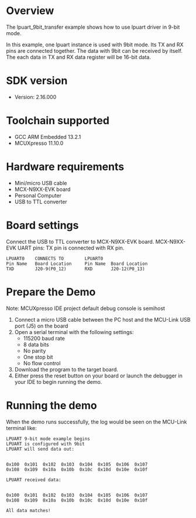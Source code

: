 Overview
========
The lpuart_9bit_transfer example shows how to use lpuart driver in 9-bit mode.

In this example, one lpuart instance is used with 9bit mode. Its TX and RX pins are connected together.
The data with 9bit can be received by itself. The each data in TX and RX data register will be 16-bit data.

SDK version
===========
- Version: 2.16.000

Toolchain supported
===================
- GCC ARM Embedded  13.2.1
- MCUXpresso  11.10.0

Hardware requirements
=====================
- Mini/micro USB cable
- MCX-N9XX-EVK board
- Personal Computer
- USB to TTL converter

Board settings
==============
Connect the USB to TTL converter to MCX-N9XX-EVK board.
MCX-N9XX-EVK UART pins:
TX pin is connected with RX pin.
~~~~~~~~~~~~~~~~~~~~~~~~~~~~~~~~~~~~~~~~~~~~~~~~~~~~~~
LPUART0    CONNECTS TO        LPUART0
Pin Name   Board Location     Pin Name  Board Location
TXD        J20-9(P0_12)       RXD       J20-12(P0_13)
~~~~~~~~~~~~~~~~~~~~~~~~~~~~~~~~~~~~~~~~~~~~~~~~~~~~~~

Prepare the Demo
================
Note: MCUXpresso IDE project default debug console is semihost
1. Connect a micro USB cable between the PC host and the MCU-Link USB port (J5) on the board
2.  Open a serial terminal with the following settings:
    - 115200 baud rate
    - 8 data bits
    - No parity
    - One stop bit
    - No flow control
3. Download the program to the target board.
4. Either press the reset button on your board or launch the debugger in your IDE to begin running the demo.

Running the demo
================
When the demo runs successfully, the log would be seen on the MCU-Link terminal like:
~~~~~~~~~~~~~~~~~~~~~~~~~~~~~~~~~~~~~~~~~
LPUART 9-bit mode example begins
LPUART is configured with 9bit
LPUART will send data out:


0x100  0x101  0x102  0x103  0x104  0x105  0x106  0x107  
0x108  0x109  0x10a  0x10b  0x10c  0x10d  0x10e  0x10f  

LPUART received data:


0x100  0x101  0x102  0x103  0x104  0x105  0x106  0x107  
0x108  0x109  0x10a  0x10b  0x10c  0x10d  0x10e  0x10f  

All data matches!
~~~~~~~~~~~~~~~~~~~~~~~~~~~~~~~~~~~~~~~~~
